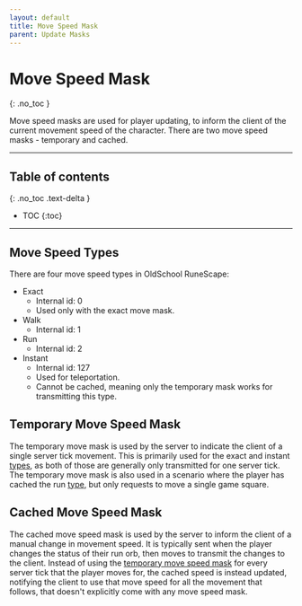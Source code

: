 ```yaml
---
layout: default
title: Move Speed Mask
parent: Update Masks
---
```


# Move Speed Mask
{: .no_toc }

Move speed masks are used for player updating, to inform the client of the current movement speed of the character.
There are two move speed masks - temporary and cached.

---

## Table of contents
{: .no_toc .text-delta }

- TOC
{:toc}

---

## Move Speed Types

There are four move speed types in OldSchool RuneScape:
- Exact
  - Internal id: 0
  - Used only with the exact move mask.
- Walk
  - Internal id: 1
- Run
  - Internal id: 2
- Instant
  - Internal id: 127
  - Used for teleportation.
  - Cannot be cached, meaning only the temporary mask works for transmitting this type.

## Temporary Move Speed Mask

The temporary move mask is used by the server to indicate the client of a single server tick movement.
This is primarily used for the exact and instant [types](#move-speed-types), as both of those are generally only
transmitted for one server tick.
The temporary move mask is also used in a scenario where the player has cached the run [type](#move-speed-types),
but only requests to move a single game square.

## Cached Move Speed Mask

The cached move speed mask is used by the server to inform the client of a manual change in movement speed.
It is typically sent when the player changes the status of their run orb, then moves to transmit the changes to
the client. Instead of using the [temporary move speed mask](#temporary-move-speed-mask) for every server tick
that the player moves for, the cached speed is instead updated, notifying the client to use that move speed
for all the movement that follows, that doesn't explicitly come with any move speed mask.